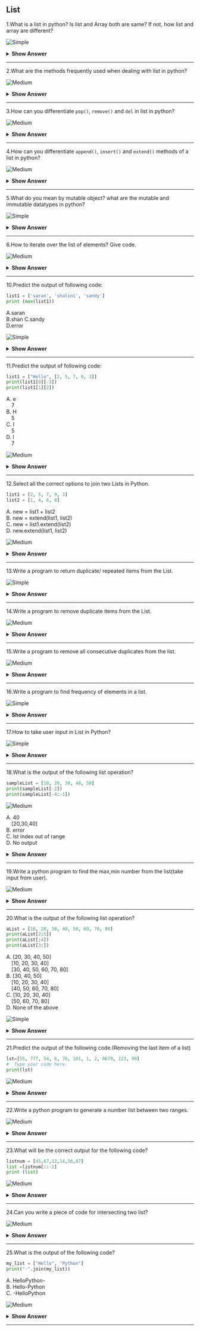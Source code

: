 ## List

1.What is a list in python? Is list and Array both are same? If not, how list and array are different?

![Simple](https://github.com/revaturelabs/interviewquestions/blob/dev/ComplexityTags/simple%20(2).svg)

<details><summary> <b>Show Answer</b> </summary>
  <blockquote>
  
- List is a part of Collections in python. it has been used to store mulitple items in a single variable. An empty List is created by square brackets [], we can place the elements inside that `[]` separated by commas.     
- No, list and array both are not same in python. Although, list and array both are used to store elements in it, but still some differences are there:   
    
- i) List can consist of elements of different types, for eg. [1, 2, "a", 4.5], whereas Array can store elements of same type only. 
- ii) List is a built-in data type in python so anyone can directly use it, whereas for using Array we have to `import` the array module. 
- iii) List are preferred for shorter sequence of data items, on the other hand arrays are preferred for data items of longer sequence. 
- iv) We can print List without any loop, but for printing elements of an array a loop is required.
    
    </blockquote>
</details>

---

2.What are the methods frequently used when dealing with list in python?

![Medium](https://github.com/revaturelabs/interviewquestions/blob/dev/ComplexityTags/Medium%20(2).svg)

<details><summary> <b>Show Answer</b> </summary>
  <blockquote>
  
- [For this type of question, only tell the methods that you have used while working with List because the interviewer might ask the next question based on your response.]   
   
- List provides different kinds of built-in methods that anyone can use for list manipulations. Some of these methods are mentioned below:  
    
i) `append()` : it is used to add element to the end of a list.  
    
ii) `insert()` : it is used to add element at a given position/index in a list.  
    
iii) `extends()` : it is used to add the specified list elements or any iterable to the end of list.  
    
iv) `count()` : this will return the number of times an item appears in a list.  
    
v) `clear()` : it is used to remove all elements from a list.  
    
vi) `index()` : it will returns the lowest index of mentioned item.  
    
vii) `pop()` : by default,it removes and return the last element from the list. If index is specified, it removes the item present in that index.  
  
viii) `remove()` :  it removes the specified element from a list.  
  
ix) `sort()` : it will sort the list in ascending or descending order.  
    
x) `reverse()` : it reverses the order of elements present in a list.  
   
    </blockquote>
</details>  

---

3.How can you differentiate `pop()`, `remove()` and `del` in list in python?

![Medium](https://github.com/revaturelabs/interviewquestions/blob/dev/ComplexityTags/Medium%20(2).svg)

<details><summary> <b>Show Answer</b> </summary>  
  <blockquote>
  
i) `del` is a keyword, whereas `remove()` and `pop()` is a method of a list.  
    
ii) For deleting element `del` and `pop()` uses the index, whereas `remove()` uses value as parameter.  
   
iii) `del` and `remove()` does not return any value, whereas `pop()` returns the removed value.   
    
iv) `del` can delete any number of values from a list or a whole list at a time, whereas `pop()` and `remove()` deletes only one value from a list.  
    
For example: 
  
```python
l = [1, 3 , 3, 2, 4, 7]
del l[0]   # deletes the 0th index value
print(l)
l.pop()   # removes the last element by default
print(l)
l.remove(3) # removes the element mentioned
print(l)
```
    
**Output**:
  
> [3, 3, 2, 4, 7]
  
> [3, 3, 2, 4]
  
> [3, 2, 4]

</blockquote>
    </details>

---

4.How can you differentiate `append()`, `insert()` and `extend()` methods of a list in python?

![Medium](https://github.com/revaturelabs/interviewquestions/blob/dev/ComplexityTags/Medium%20(2).svg)

<details><summary> <b>Show Answer</b> </summary>
  
> `append()` can be used when we have to add or insert single element in the end of list.  
    
> `insert()` can be used to add an element at desired postion in a list by passing index value along with element as a parameter.  
    
> `extend()` can be used when we have to add more then 1 element at the end of a list. It appends each element of an iterable such as list and tuple.  
  
For example: 

```python
l = [1, 3, 3, 2]
l.append(4)   # adding element at last
print(l)
l.insert(2,7)  # index, element
print(l)
l.extend([6,9,5])  # passing another list
print(l)
```
  
**Output**: 
  
> [1, 3, 3, 2, 4]
  
> [1, 3, 7, 3, 2, 4]
  
> [1, 3, 7, 3, 2, 4, 6, 9, 5]

  </details>

---

5.What do you mean by mutable object? what are the mutable and immutable datatypes in python?

![Simple](https://github.com/revaturelabs/interviewquestions/blob/dev/ComplexityTags/simple%20(2).svg)

<details><summary> <b>Show Answer</b> </summary>
  
> Mutable means we can change the values of an object and it will directly reflects back to original object. 
> Immutable means we can't change the values of an object and it will directly reflects back to original object. 
> In python, Str (character/string), Tuple, Int, Float, Bool are of immutable type, whereas List, Set and Dict are of Mutable type.
  
</details>

---

6.How to iterate over the list of elements? Give code.

![Medium](https://github.com/revaturelabs/interviewquestions/blob/dev/ComplexityTags/Medium%20(2).svg)

<details><summary> <b>Show Answer</b> </summary>
  <blockquote>
  
- To iterate over list in python we can use any loop.
  
```python  
# Code using for loop
l = [1, 3, 3, 2]
for i in l:
   print(i) 
```
  
```python  
# Code using for loop and range() 
l = [1, 3, 3, 2]
for i in range(len(l)):
   print(l[i]) 
```
  
```python  
# Code using while loop
l = [1, 3, 3, 2]
i = 0
while i<len(l):
   print(l[i])
   i += 1 
```
                
```python                
# Code using list comprehension
l = [1, 3, 3, 2]
[ print(i) for i in l]
```

                </blockquote>
                </details>

---
  
7.What is the output of the following code?
  
```python  
lst=[11, 100, 101, 999, 1001]
answer_1=lst[-1]
print(answer_1)
```
  
![Medium](https://github.com/revaturelabs/interviewquestions/blob/dev/ComplexityTags/Medium%20(2).svg)  
  
<details><summary> <b>Show Answer</b> </summary>
  
> 1001
  
<details><summary> <b>Explanation</b> </summary>
  
> In this code we are using negative indexing,so we are getting last element from that list.
  
  </details>
  </details>

---
  
8.What is the use of `copy()` method? what happens if we directly assigned one list to another using `=` operator?
  
![Medium](https://github.com/revaturelabs/interviewquestions/blob/dev/ComplexityTags/Medium%20(2).svg)
  
<details><summary> <b>Show Answer</b> </summary>  
  <blockquote>
  
- `copy()` is a built-in method present in the list. Using `copy()` we can shallow copy a list. 
  
**Example**: 

```python  
l1 = [1, 2, 3, 4]
l2 = l1.copy()
print(l2)   # output: [1, 2, 3, 4]
```
  
- If we use the `=` operator instead of `copy()` to copy 1st list elements to 2nd list, the output will be same when we print 2nd list. But the actual difference occurs when we try to `add, delete or change` a value in original list, the new list that we have created using `copy()` method will not changed and vise-versa. Whereas the changes will reflect to new list also if we used '=' operator there for coping the elements. Let's see one example to understand easily. 

```python  
original = [1, 3, 3, 2]
new = original
new_list = original.copy()
print(original)   # output: [1, 3, 3, 2]
print(new)        # output: [1, 3, 3, 2]
print(new_list)   # output: [1, 3, 3, 2]

new.append(4)
print(original)    # output: [1, 3, 3, 2, 4]
print(new)         # output: [1, 3, 3, 2, 4]

new_list.append(5)
print(new_list)    # output: [1, 3, 3, 2, 5]
print(original)    # output: [1, 3, 3, 2, 4]
```
  
    </blockquote>
  </details>

---
  
9.Why we get `Indexerror: list index out of range` error in python?
  
![Medium](https://github.com/revaturelabs/interviewquestions/blob/dev/ComplexityTags/Medium%20(2).svg)
  
<details><summary> <b>Show Answer</b> </summary>
  
- Sometimes when we try to get the element by index which is not valid i.e the element that we want to access doesn't have index position in the list, then we get the `Indexerror: list index out of range` error. 
  
**For example**: 
  
```python  
l = [2, 4]
for i in range(len(l)+1)
    print(l[i])  
``` 
  
- Here we are trying to get the 3rd element from the list whose index value doesn't exists. So we will get index out of range error in this code after printing 2, 4 in new line. 

  </blockquote>
  </details>

--- 

10.Predict the output of following code:

```python  
list1 = ['saran', 'shalini', 'sandy']
print (max(list1))
```
  
A.saran  
B.shan 
C.sandy  
D.error 

![Simple](https://github.com/revaturelabs/interviewquestions/blob/dev/ComplexityTags/simple%20(2).svg)
  
<details><summary> <b>Show Answer</b> </summary>
  
> Option b) shan. 
  
<details><summary> <b>Explanation</b> </summary>
  
> `max()` function in python returns the element with the highest value from an iterable. But if the elements of iterable[list, tuple, etc] are strings then it compares alphabetically and returns the maximum from them. In this code, the first letter of each word is 's', so it checks the 2nd letter of each word and as 'h' is greater in value then 'a' therefore it returns shan as output.

  </details>
  </details>

---

11.Predict the output of following code:

```python  
list1 = ["Hello", [2, 5, 7, 9, 3]]
print(list1[0][-3])
print(list1[1][2])
```
 
A. e    
&emsp;7   
B. H   
&emsp;5  
C. l   
&emsp;5  
D. l  
&emsp;7   

![Medium](https://github.com/revaturelabs/interviewquestions/blob/dev/ComplexityTags/Medium%20(2).svg)

<details><summary> <b>Show Answer</b> </summary>
  
> Option d) l and 7 
  
<details><summary> <b>Explanation</b> </summary>
  
> First print statement picks the 0th index value which is "Hello", after that for -3 index it iterates over hello from last and prints the 'l' letter from "Hello". The 2nd print statement picks the 1st index value from the list which itself is a list of [2, 5, 7, 9, 3] values, after that it finds the element at index 2 from that list and print its value which is 7. Hence l and 7 will be printed.
  
  </details>
  </details>

---

12.Select all the correct options to join two Lists in Python.

```python  
list1 = [2, 5, 7, 9, 3]
list2 = [1, 4, 6, 8] 
```

A. new = list1 + list2    
B. new = extend(list1, list2)    
C. new = list1.extend(list2)    
D. new.extend(list1, list2)    

![Medium](https://github.com/revaturelabs/interviewquestions/blob/dev/ComplexityTags/Medium%20(2).svg)

<details><summary> <b>Show Answer</b> </summary>
  
> Options are (a) and (c). 
  
<details><summary> <b>Explanation</b> </summary>
  
> `extend()` method takes 1 argument as parameter not 2, so options b) and d) are eliminated there. The '+' operator can also be used to join two list in python.
  
  </details>
  </details>

---

13.Write a program to return duplicate/ repeated items from the List. 

![Simple](https://github.com/revaturelabs/interviewquestions/blob/dev/ComplexityTags/simple%20(2).svg)

<details><summary> <b>Show Answer</b> </summary>

```python  
list1 = [2, 5, 2, 5, 3]
dup =[]
new =[]
for i in list1:
    if i not in new:  
        new.append(i)
    else:
        dup.append(i)
print(dup)   # output: [2, 5]
```
  </details>
  
---

14.Write a program to remove duplicate items from the List.

![Medium](https://github.com/revaturelabs/interviewquestions/blob/dev/ComplexityTags/Medium%20(2).svg)

<details><summary> <b>Show Answer</b> </summary>
  
```python  
list1 = [2, 5, 2, 5, 3]
new =[]
for i in list1:
    if i not in new:
        new.append(i)
print(new)   # output: [2, 5, 3]
```
  </details>

---

15.Write a program to remove all consecutive duplicates from the list.

![Medium](https://github.com/revaturelabs/interviewquestions/blob/dev/ComplexityTags/Medium%20(2).svg)

<details><summary> <b>Show Answer</b> </summary>

```python
def solve(l):
      seen = -1
      ans = []
      for i in l:
         if i != seen:
            ans.append(i)
            seen = i
      return ans
list1 = [2,5,2,5,5,5]
print(solve(list1))	
```
  </details>
  
---

16.Write a program to find frequency of elements in a list.

![Simple](https://github.com/revaturelabs/interviewquestions/blob/dev/ComplexityTags/simple%20(2).svg)

<details><summary> <b>Show Answer</b> </summary>
 
```python  
list1 = ['apple', 'orange', 'apple', 'mango', 'apple', 'orange']
freq = {}   
for i in list1:
   if i in freq:
      freq[i] += 1
   else:
      freq[i] = 1
print(freq)
```
  </details>

---

17.How to take user input in List in Python?

![Simple](https://github.com/revaturelabs/interviewquestions/blob/dev/ComplexityTags/simple%20(2).svg)
  
<details><summary> <b>Show Answer</b> </summary>

> There are many ways through which one can take input from user in list:

**Example 1**:  
    
```python  
lst = []
n = int(input("Enter number of elements : "))
for i in range(n):
    elmt = int(input())
    lst.append(elmt) 
print(lst)
```
    
**Example 2 [Using map]**:  
    
```python  
n = int(input("Enter number of elements : "))
lst = list(map(int,input().split()))[:n]
print(lst)
```
      
**Example 3 [Using List Comprehension]**   
    
```python  
lst = []  
lst = [int(i) for i in input().split()]
print(lst) 
```
  </details>
 
---

18.What is the output of the following list operation?

```python
sampleList = [10, 20, 30, 40, 50]
print(sampleList[-2])
print(sampleList[-4:-1])
```

![Medium](https://github.com/revaturelabs/interviewquestions/blob/dev/ComplexityTags/Medium%20(2).svg)

A. 40  
&emsp;[20,30,40]  
B. error  
C. lst index out of range  
D. No output  

<details><summary> <b>Show Answer</b> </summary>
  
> option A.  40  
  
<details><summary> <b>Explanation</b> </summary>
  
> Use the range of negative indexes to search from the end of the list.
  
  </details>
  </details>

---

19.Write a python program to find the max,min number from the list(take input from user).

![Medium](https://github.com/revaturelabs/interviewquestions/blob/dev/ComplexityTags/Medium%20(2).svg)

  <details><summary> <b>Show Answer</b> </summary>
    
```python
listlang = []
numbers = int(input('enter the number of items in list '))
for num in range(numbers):
    item = int(input('Entered number '))
    listlang.append(item)
print('entered list =',listlang)
print("Max number = :", max(listlang), "\nMin number :", min(listlang))
```
  </details>
 
---

20.What is the output of the following list operation?

```python  
aList = [10, 20, 30, 40, 50, 60, 70, 80]
print(aList[2:5])
print(aList[:4])
print(aList[3:])
```
  
A. [20, 30, 40, 50]    
&emsp;[10, 20, 30, 40]  
&emsp;[30, 40, 50, 60, 70, 80]  
B. [30, 40, 50]  
&emsp;[10, 20, 30, 40]  
&emsp;[40, 50, 60, 70, 80]  
C. [10, 20, 30, 40]  
&emsp;[50, 60, 70, 80]  
D. None of the above  

![Simple](https://github.com/revaturelabs/interviewquestions/blob/dev/ComplexityTags/simple%20(2).svg)

<details><summary> <b>Show Answer</b> </summary>
  
> option B
  
<details><summary> <b>Explanation</b> </summary>
  
> Python list collection is ordered and changeable. The list also allows duplicate members. To get a sublist out of the list, we need to specify the range of indexes.  To get a sublist, we need to specify where to start and where to end the range.

> Syntax: list[start:end] If start is missing it takes 0 as the starting index

  </details>
  </details>
  
---
21.Predict the output of the following code.(Removing the last item of a list)

```python  
lst=[55, 777, 54, 6, 76, 101, 1, 2, 8679, 123, 99]
#  Type your code here.
print(lst)
```

![Medium](https://github.com/revaturelabs/interviewquestions/blob/dev/ComplexityTags/Medium%20(2).svg)

<details><summary> <b>Show Answer</b> </summary>
  
<details><summary> <b>Hint</b> </summary>
  
> Use the `.remove()` method. Inside parenthesis you can type the value you’d like to remove.
 
  </details>
  
**Solution**:
  
```python  
lst=[55, 777, 54, 6, 76, 101, 1, 2, 8679, 123, 99]
#  Type your code here.
lst.remove(99)
print(lst)
```
  
**Output**:
  
[55, 777, 54, 6, 76, 101, 1, 2, 8679, 123]
  
  </details>
  
---

22.Write a python program to generate a number list between two ranges.

![Medium](https://github.com/revaturelabs/interviewquestions/blob/dev/ComplexityTags/Medium%20(2).svg)

<details><summary> <b>Show Answer</b> </summary>

```python  
listnum = list(range(1, 7))
print ("list between two range : " ,listnum)
```
  
**Output**:
  
> list between two range :  [1, 2, 3, 4, 5, 6]
  
  </details>

---
23.What will be the correct output for the following code?
 
```python  
listnum = [45,67,12,14,56,87]
list =listnum[::-1]
print (list)
```
![Medium](https://github.com/revaturelabs/interviewquestions/blob/dev/ComplexityTags/Medium%20(2).svg)
  
<details><summary> <b>Show Answer</b> </summary>
  
> [87, 56, 14, 12, 67, 45]
  
<details><summary> <b>Explanation</b> </summary>
  
> Here,we are using negative inexing to reverse a list.
  
  </details>
  </details>

--- 

24.Can you write a piece of code for intersecting two list?

![Medium](https://github.com/revaturelabs/interviewquestions/blob/dev/ComplexityTags/Medium%20(2).svg)

<details><summary> <b>Show Answer</b> </summary>
  
```python  
listnum = ['C++',2,3,6,7,5,'C#']
listnum1 = ['C++',5,6,7,'C#']
intersect_res = [item for item in listnum if item in listnum1]
print('intersect of two list =',intersect_res)
  ```
  
**Output**:
  
> intersect of two list = ['C++', 6, 7, 5, 'C#']
  </details>

---

25.What is the output of the following code?

```python
my_list = ["Hello", "Python"]
print("-".join(my_list))
```
  
A. HelloPython-  
B. Hello-Python  
C. -HelloPython  

![Medium](https://github.com/revaturelabs/interviewquestions/blob/dev/ComplexityTags/Medium%20(2).svg)

<details><summary> <b>Show Answer</b> </summary>
  
> option b
  
<details><summary> <b>Explanation</b> </summary>

> The join() method will join all items in a list into a string, using a hyphen character as a separator.
  
  </details>
  </details>

---
